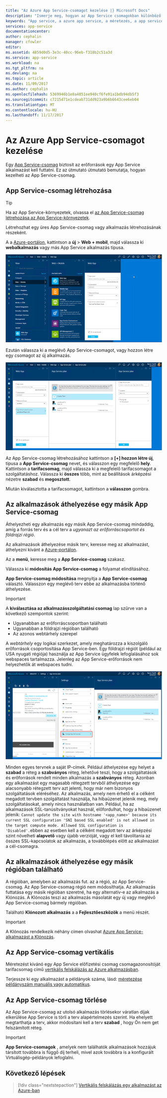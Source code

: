 ```yaml
---
title: "Az Azure App Service-csomagot kezelése |} Microsoft Docs"
description: "Ismerje meg, hogyan az App Service csomagokban különböző feladatok végrehajtására az App Service-csomag kezeléséhez."
keywords: "App service, a azure app service, a méretezés, a app service-csomag módosítása, létrehozása, kezelése, felügyeleti"
services: app-service
documentationcenter: 
author: cephalin
manager: cfowler
editor: 
ms.assetid: 4859d0d5-3e3c-40cc-96eb-f318b2c51a3d
ms.service: app-service
ms.workload: na
ms.tgt_pltfrm: na
ms.devlang: na
ms.topic: article
ms.date: 11/09/2017
ms.author: cephalin
ms.openlocfilehash: 5369946b1e8a4851ee940cf6fe91a1bdb94db5f3
ms.sourcegitcommit: c7215d71e1cdeab731dd923a9b6b6643cee6eb04
ms.translationtype: MT
ms.contentlocale: hu-HU
ms.lasthandoff: 11/17/2017
---
```

# <a name="manage-an-app-service-plan-in-azure"></a>Az Azure App Service-csomagot kezelése

Egy [App Service-csomag](azure-web-sites-web-hosting-plans-in-depth-overview.md) biztosít az erőforrások egy App Service alkalmazást kell futtatni. Ez az útmutató útmutató bemutatja, hogyan kezelheti az App Service-csomag. 

## <a name="create-an-app-service-plan"></a>App Service-csomag létrehozása

> [!TIP]
> Ha az App Service-környezetek, olvassa el [az App Service-csomag létrehozása az App Service-környezetek](environment/app-service-web-how-to-create-a-web-app-in-an-ase.md#createplan).

Létrehozhat egy üres App Service-csomag vagy alkalmazás létrehozásának részeként.

A a [Azure-portálon](https://portal.azure.com), kattintson a **új** > **Web + mobil**, majd válassza ki **webalkalmazás** vagy más App Service alkalmazás típusa.

![Alkalmazás létrehozása az Azure portálon.][createWebApp]

Ezután válassza ki a meglévő App Service-csomagot, vagy hozzon létre egy csomagot az új alkalmazás.

 ![Az App Service-csomag létrehozása.][createASP]

Az App Service-csomag létrehozásához kattintson a **[+] hozzon létre új**, típusa a **App Service-csomag** nevet, és válasszon egy megfelelő **hely**. Kattintson a **tarifacsomag**, majd válassza ki a megfelelő tarifacsomagot a szolgáltatáshoz. Válassza ki **összes** több, mint az beállítások árképzési nézetre **szabad** és **megosztott**. 

Miután kiválasztotta a tarifacsomagot, kattintson a **válasszon** gombra.

<a name="move"></a>

## <a name="move-an-app-to-another-app-service-plan"></a>Az alkalmazások áthelyezése egy másik App Service-csomag

Áthelyezheti egy alkalmazás egy másik App Service-csomag mindaddig, amíg a forrás terv és a cél terv a _ugyanazt az erőforráscsoportot és földrajzi régió_.

Az alkalmazások áthelyezése másik terv, keresse meg az alkalmazást, áthelyezni kívánt a [Azure-portálon](https://portal.azure.com).

Az a **menü**, keresse meg a **App Service-csomag** szakasz.

Válassza ki **módosítás App Service-csomag** a folyamat elindításához.

**App Service-csomag módosítása** megnyitja a **App Service-csomag** választó. Válasszon egy meglévő terv ebbe az alkalmazásba történő áthelyezése. 

> [!IMPORTANT]
> A **kiválasztása az alkalmazásszolgáltatási csomag** lap szűrve van a következő szempontok szerint: 
> - Ugyanabban az erőforráscsoportban található 
> - Ugyanabban a földrajzi régióban található 
> - Az azonos webtárhely szerepel  
> 
> A _webtárhely_ egy logikai szerkezet, amely meghatározza a kiszolgáló erőforrások csoportosítása App Service-ben. Egy földrajzi régiót (például az USA nyugati régiója) használja az App Service ügyfelek lefoglalásához sok webspaces tartalmazza. Jelenleg az App Service-erőforrások nem helyezhetők át webspaces tudni. 
> 

![App Service-csomag választó.][change]

Minden egyes tervnek a saját IP-címek. Például áthelyezése egy helyet a **szabad** a réteg a **szabványos** réteg, lehetővé teszi, hogy a szolgáltatások és erőforrások rendelt minden alkalmazás a **szabványos** réteg. Azonban egy alkalmazást egy magasabb rétegzett tervből áthelyezése egy alacsonyabb rétegzett terv azt jelenti, hogy már nem bizonyos szolgáltatások eléréséhez. Az alkalmazás, amely nem érhető el a célként megadott tervben szolgáltatást használja, ha hibaüzenet jelenik meg, mely szolgáltatásokat, amely nincs használatban van. Például, ha az alkalmazások SSL-tanúsítványokat használ, előfordulhat, hogy a hibaüzenet jelenik: `Cannot update the site with hostname '<app_name>' because its current SSL configuration 'SNI based SSL enabled' is not allowed in the target compute mode. Allowed SSL configuration is 'Disabled'.`ebben az esetben kell a célként megadott terv az árképzési szint növelheti **alapvető** vagy újabb verzióját, vagy el kell távolítania az összes SSL-kapcsolatok az alkalmazás, a továbblépés előtt az alkalmazást a cél-csomagra.

## <a name="move-an-app-to-a-different-region"></a>Az alkalmazások áthelyezése egy másik régióban található

A régióban, amelyben az alkalmazás fut. az a régió, az App Service-csomag. Az App Service-csomag régió nem módosíthatja. Az alkalmazás futtatása egy másik régióban szeretné, ha egy alternatív-e az alkalmazás a Klónozás. A Klónozás teszi az alkalmazás másolatát egy új vagy meglévő App Service-csomag bármely régióban.

Található **Klónozott alkalmazás** a a **Fejlesztőeszközök** a menü részét.

> [!IMPORTANT]
> A Klónozás rendelkezik néhány címen olvashat [Azure App Service-alkalmazást a Klónozás](app-service-web-app-cloning.md).

## <a name="scale-an-app-service-plan"></a>Az App Service-csomag vertikális

Méretezést kívánó egy App Service előfizetési csomag csomagazonosítóját tarifacsomag című [vertikális felskálázás az Azure alkalmazásban](web-sites-scale.md).

Terjessze ki egy alkalmazást a példányok száma, lásd: [méretezése példányszám manuális vagy automatikus](../monitoring-and-diagnostics/insights-how-to-scale.md).

<a name="delete"></a>

## <a name="delete-an-app-service-plan"></a>Az App Service-csomag törlése

Az App Service-csomag az utolsó alkalmazás törlésekor váratlan díjak elkerülése App Service is törli a terv alapértelmezés szerint. Ha ehelyett megtarthatja a terv, akkor módosítani kell a terv **szabad** , hogy Ön nem get felszámított réteg.

> [!IMPORTANT]
> **App Service-csomagok** , amelyek nem találhatók alkalmazások hozzájuk társított továbbra is függő díj terheli, mivel azok továbbra is a konfigurált Virtuálisgép-példányok lefoglalni.

## <a name="next-steps"></a>Következő lépések

> [!div class="nextstepaction"]
> [Vertikális felskálázás egy alkalmazást az Azure-ban](web-sites-scale.md)

[change]: ./media/azure-web-sites-web-hosting-plans-in-depth-overview/change-appserviceplan.png
[createASP]: ./media/azure-web-sites-web-hosting-plans-in-depth-overview/create-appserviceplan.png
[createWebApp]: ./media/azure-web-sites-web-hosting-plans-in-depth-overview/create-web-app.png
